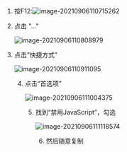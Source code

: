 1. 按F12:![image-20210906110715262](C:\Users\Mario\AppData\Roaming\Typora\typora-user-images\image-20210906110715262.png)

2. 点击 "..."

   ![image-20210906110808979](C:\Users\Mario\AppData\Roaming\Typora\typora-user-images\image-20210906110808979.png)

   

3. 点击“快捷方式”

   ![image-20210906110911095](C:\Users\Mario\AppData\Roaming\Typora\typora-user-images\image-20210906110911095.png)

   4. 点击“首选项”

      ![image-20210906111004375](C:\Users\Mario\AppData\Roaming\Typora\typora-user-images\image-20210906111004375.png)

      5. 找到“禁用JavaScript”，勾选

         ![image-20210906111118574](C:\Users\Mario\AppData\Roaming\Typora\typora-user-images\image-20210906111118574.png)

         6. 然后随意复制

         

   

